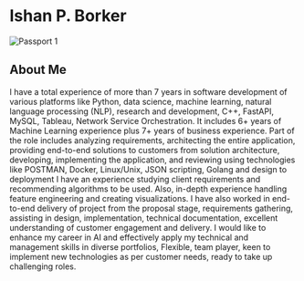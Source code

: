   # Ishan P. Borker
   ![Passport 1](https://github.com/user-attachments/assets/c667913b-ab93-4804-b120-c8c5d1d0410b)

## About Me
I have a total experience of more than 7 years in software development of various platforms like Python, data science, machine learning, natural language processing (NLP), research and development, C++, FastAPI, MySQL, Tableau, Network Service Orchestration. It includes 6+ years of Machine Learning experience plus 7+ years of business experience.
Part of the role includes analyzing requirements, architecting the entire application, providing end-to-end solutions to customers from solution architecture, developing, implementing the application, and reviewing using technologies like POSTMAN, Docker, Linux/Unix, JSON scripting, Golang and design to deployment
I have an experience studying client requirements and recommending algorithms to be used. 
Also, in-depth experience handling feature engineering and creating visualizations.
I have also worked in end-to-end delivery of project from the proposal stage, requirements gathering, assisting in design, implementation, technical documentation, excellent understanding of customer engagement and delivery.
I would like to enhance my career in AI and effectively apply my technical and management skills in diverse portfolios, Flexible, team player, keen to implement new technologies as per customer needs, ready to take up challenging roles.
